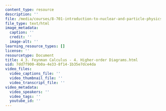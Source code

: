 ```yaml
---
content_type: resource
description: ''
file: /media/courses/8-701-introduction-to-nuclear-and-particle-physics-fall-2020/4_3-feynman-calculus-4-higher-order-diagrams.html
file_type: text/html
image_metadata:
  caption: ''
  credit: ''
  image-alt: ''
learning_resource_types: []
license: ''
resourcetype: Document
title: 4_3. Feynman Calculus - 4. Higher-order Diagrams.html
uid: 7dd7f900-4b0a-4e33-8f14-1b35e7dce4da
video_files:
  video_captions_file: ''
  video_thumbnail_file: ''
  video_transcript_file: ''
video_metadata:
  video_speakers: ''
  video_tags: ''
  youtube_id: ''
---
```

